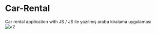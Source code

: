 # Car-Rental
Car rental application with JS / JS ile yazılmış araba kiralama uygulaması
![a2](https://user-images.githubusercontent.com/44605674/228283300-e26f698d-3aef-44bb-83e1-5f9c4203e026.jpg)
